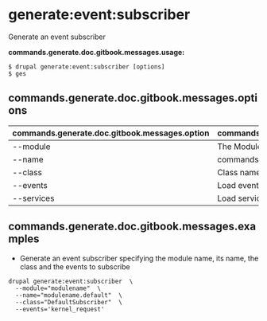 # generate:event:subscriber
Generate an event subscriber

**commands.generate.doc.gitbook.messages.usage:**
```
$ drupal generate:event:subscriber [options]
$ ges
```

## commands.generate.doc.gitbook.messages.options
commands.generate.doc.gitbook.messages.option | commands.generate.doc.gitbook.messages.details
-------|-------------
--module | The Module name.
--name | commands.generate.service.options.name
--class | Class name
--events | Load events from the container
--services | Load services from the container.

## commands.generate.doc.gitbook.messages.examples
* Generate an event subscriber specifying the module name, its name, the class and the events to subscribe
```
drupal generate:event:subscriber  \
  --module="modulename"  \
  --name="modulename.default"  \
  --class="DefaultSubscriber"  \
  --events='kernel_request'
```
